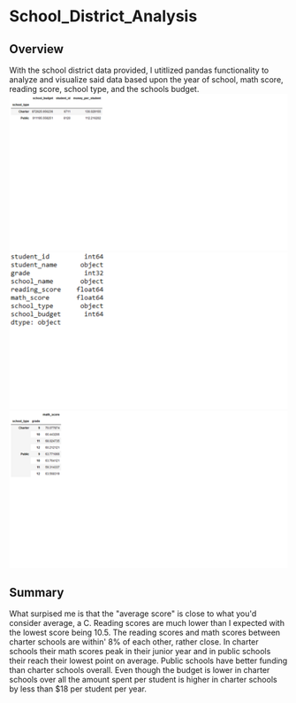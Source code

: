 # School_District_Analysis
## Overview
With the school district data provided, I utitlized pandas functionality to analyze and visualize said data based upon the year of school, math score, reading score, school type, and the schools budget.
![image](Budget.png)
![image](Grade_type.png)
![image](Mathscore.png)
## Summary
What surpised me is that the "average score" is close to what you'd consider average, a C. Reading scores are much lower than I expected with the lowest score being 10.5. The reading scores and math scores between charter schools are within' 8% of each other, rather close. In charter schools their math scores peak in their junior year and in public schools their reach their lowest point on average. Public schools have better funding than charter schools overall. Even though the budget is lower in charter schools over all the amount spent per student is higher in charter schools by less than $18 per student per year.
